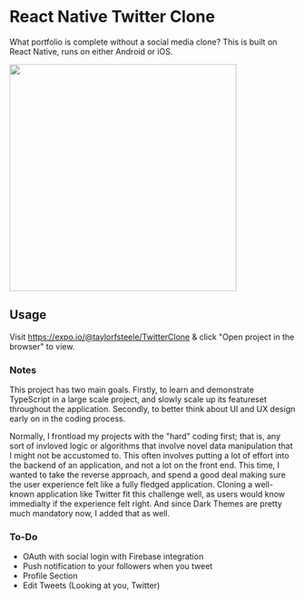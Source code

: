 # React Native Twitter Clone
What portfolio is complete without a social media clone? This is built on React Native, runs on either Android or iOS.

<img src="TwitterClone.gif" width="400">


## Usage
Visit https://expo.io/@taylorfsteele/TwitterClone & click "Open project in the browser" to view.

### Notes

This project has two main goals. Firstly, to learn and demonstrate TypeScript in a large scale project, and slowly scale up its featureset throughout the application. Secondly, to better think about UI and UX design early on in the coding process.

Normally, I frontload my projects with the "hard" coding first; that is, any sort of invloved logic or algorithms that involve novel data manipulation that I might not be accustomed to. This often involves putting a lot of effort into the backend of an application, and not a lot on the front end. This time, I wanted to take the reverse approach, and spend a good deal making sure the user experience felt like a fully fledged application. Cloning a well-known application like Twitter fit this challenge well, as users would know immedialty if the experience felt right. And since Dark Themes are pretty much mandatory now, I added that as well.

### To-Do

- OAuth with social login with Firebase integration
- Push notification to your followers when you tweet
- Profile Section
- Edit Tweets (Looking at you, Twitter)
